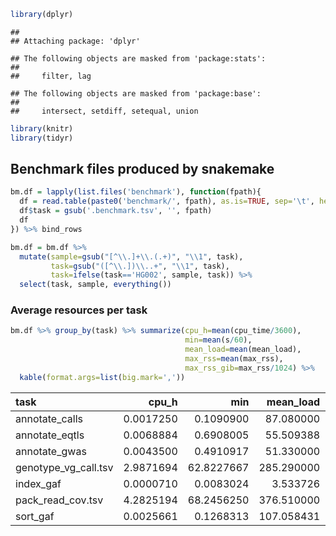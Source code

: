 
``` r
library(dplyr)
```

    ## 
    ## Attaching package: 'dplyr'

    ## The following objects are masked from 'package:stats':
    ## 
    ##     filter, lag

    ## The following objects are masked from 'package:base':
    ## 
    ##     intersect, setdiff, setequal, union

``` r
library(knitr)
library(tidyr)
```

## Benchmark files produced by snakemake

``` r
bm.df = lapply(list.files('benchmark'), function(fpath){
  df = read.table(paste0('benchmark/', fpath), as.is=TRUE, sep='\t', header=TRUE)
  df$task = gsub('.benchmark.tsv', '', fpath)
  df
}) %>% bind_rows

bm.df = bm.df %>%
  mutate(sample=gsub("[^\\.]+\\.(.+)", "\\1", task),
         task=gsub("([^\\.])\\..+", "\\1", task),
         task=ifelse(task=='HG002', sample, task)) %>%
  select(task, sample, everything())
```

### Average resources per task

``` r
bm.df %>% group_by(task) %>% summarize(cpu_h=mean(cpu_time/3600),
                                       min=mean(s/60),
                                       mean_load=mean(mean_load),
                                       max_rss=mean(max_rss),
                                       max_rss_gib=max_rss/1024) %>%
  kable(format.args=list(big.mark=','))
```

| task | cpu_h | min | mean_load | max_rss | max_rss_gib |
|:---|---:|---:|---:|---:|---:|
| annotate_calls | 0.0017250 | 0.1090900 | 87.080000 | 4,302.380000 | 4.2015430 |
| annotate_eqtls | 0.0068884 | 0.6908005 | 55.509388 | 4,965.226735 | 4.8488542 |
| annotate_gwas | 0.0043500 | 0.4910917 | 51.330000 | 4,595.820000 | 4.4881055 |
| genotype_vg_call.tsv | 2.9871694 | 62.8227667 | 285.290000 | 61,094.090000 | 59.6621973 |
| index_gaf | 0.0000710 | 0.0083024 | 3.533726 | 6.788824 | 0.0066297 |
| pack_read_cov.tsv | 4.2825194 | 68.2456250 | 376.510000 | 43,065.980000 | 42.0566211 |
| sort_gaf | 0.0025661 | 0.1268313 | 107.058431 | 657.553137 | 0.6421417 |
